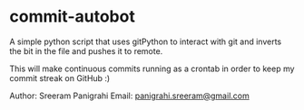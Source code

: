 # commit-autobot
A simple python script that uses gitPython to interact with git 
and inverts the bit in the file and pushes it to remote.

This will make continuous commits running as a crontab in order to keep my commit streak on GitHub :) 

Author: Sreeram Panigrahi
Email: panigrahi.sreeram@gmail.com
